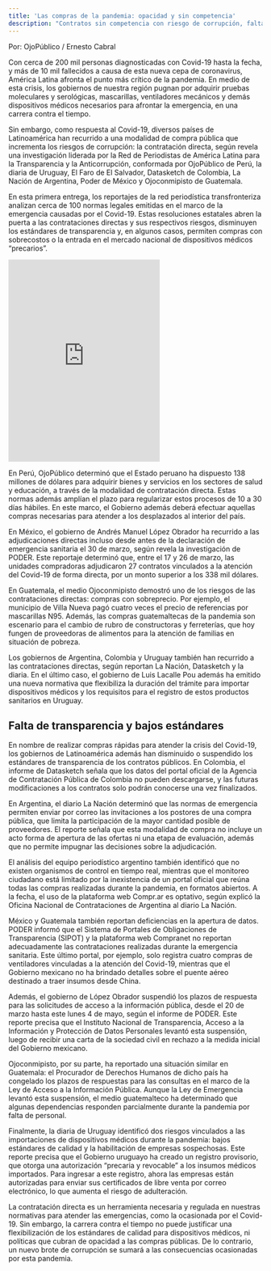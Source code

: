 ```yaml
---
title: 'Las compras de la pandemia: opacidad y sin competencia'
description: "Contratos sin competencia con riesgo de corrupción, falta de transparencia, sobrecostos en las compras públicas y la flexibilización de los estándares de calidad en las importaciones son los principales hallazgos del análisis de cerca de 100 normas legales como parte de una investigación regional realizada por la Red de Periodistas de América Latina para la Transparencia y la Anticorrupción, conformada por OjoPúblico de Perú, la diaria de Uruguay, El Faro de El Salvador, Datasketch de Colombia, La Nación de Argentina, PODER de México y Ojoconmipisto de Guatemala."
---
```


Por: OjoPúblico / Ernesto Cabral


Con cerca de 200 mil personas diagnosticadas con Covid-19 hasta la fecha, y más de 10 mil fallecidos a causa de esta nueva cepa de coronavirus, América Latina afronta el punto más crítico de la pandemia. En medio de esta crisis, los gobiernos de nuestra región pugnan por adquirir pruebas moleculares y serológicas, mascarillas, ventiladores mecánicos y demás dispositivos médicos necesarios para afrontar la emergencia, en una carrera contra el tiempo.

Sin embargo, como respuesta al Covid-19, diversos países de Latinoamérica han recurrido a una modalidad de compra pública que incrementa los riesgos de corrupción: la contratación directa, según revela una investigación liderada por la Red de Periodistas de América Latina para la Transparencia y la Anticorrupción, conformada por OjoPúblico de Perú, la diaria de Uruguay, El Faro de El Salvador, Datasketch de Colombia, La Nación de Argentina, Poder de México y Ojoconmipisto de Guatemala. 

En esta primera entrega, los reportajes de la red periodística transfronteriza analizan cerca de 100 normas legales emitidas en el marco de la emergencia causadas por el Covid-19. Estas resoluciones estatales abren la puerta a las contrataciones directas y sus respectivos riesgos, disminuyen los estándares de transparencia y, en algunos casos, permiten compras con sobrecostos o la entrada en el mercado nacional de dispositivos médicos “precarios”. 

<iframe src="https://www.redpalta.org/viz/2020-05-04-covid-palta-medidas.html" height="400" frameBorder="0" ></iframe>

En Perú, OjoPúblico determinó que el Estado peruano ha dispuesto 138 millones de dólares para adquirir bienes y servicios en los sectores de salud y educación, a través de la modalidad de contratación directa. Estas normas además amplían el plazo para regularizar estos procesos de 10 a 30 días hábiles. En este marco, el Gobierno además deberá efectuar aquellas compras necesarias para atender a los desplazados al interior del país.

En México, el gobierno de Andrés Manuel López Obrador ha recurrido a las adjudicaciones directas incluso desde antes de la declaración de emergencia sanitaria el 30 de marzo, según revela la investigación de PODER. Este reportaje determinó que, entre el 17 y 26 de marzo, las unidades compradoras adjudicaron 27 contratos vinculados a la atención del Covid-19 de forma directa, por un monto superior a los 338 mil dólares.

En Guatemala, el medio Ojoconmipisto demostró uno de los riesgos de las contrataciones directas: compras con sobreprecio. Por ejemplo, el municipio de Villa Nueva pagó cuatro veces el precio de referencias por mascarillas N95. Además, las compras guatemaltecas de la pandemia son escenario para el cambio de rubro de constructoras y ferreterías, que hoy fungen de proveedoras de alimentos para la atención de familias en situación de pobreza.

Los gobiernos de Argentina, Colombia y Uruguay también han recurrido a las contrataciones directas, según reportan La Nación, Datasketch y la diaria. En el último caso, el gobierno de  Luis Lacalle Pou además ha emitido una nueva normativa que flexibiliza la duración del trámite para importar dispositivos médicos y los requisitos para el registro de estos productos sanitarios en Uruguay.



## Falta de transparencia y bajos estándares


En nombre de realizar compras rápidas para atender la crisis del Covid-19, los gobiernos de Latinoamérica además han disminuido o suspendido los estándares de transparencia de los contratos públicos. En Colombia, el informe de Datasketch señala que los datos del portal oficial de la Agencia de Contratación Pública de Colombia no pueden descargarse, y las futuras modificaciones a los contratos solo podrán conocerse una vez finalizados.

En Argentina, el diario La Nación determinó que las normas de emergencia permiten enviar por correo las invitaciones a los postores de una compra pública, que limita la participación de la mayor cantidad posible de proveedores. El reporte señala que esta modalidad de compra no incluye un acto forma de apertura de las ofertas ni una etapa de evaluación, además que no permite impugnar las decisiones sobre la adjudicación. 

El análisis del equipo periodístico argentino también identificó que no existen organismos de control en tiempo real, mientras que el monitoreo ciudadano está limitado por la inexistencia de un portal oficial que reúna todas las compras realizadas durante la pandemia, en formatos abiertos. A la fecha, el uso de la plataforma web Compr.ar es optativo, según explicó la Oficina Nacional de Contrataciones de Argentina al diario La Nación. 

México y Guatemala también reportan deficiencias en la apertura de datos. PODER informó que el Sistema de Portales de Obligaciones de Transparencia (SIPOT) y la plataforma web Compranet no reportan adecuadamente las contrataciones realizadas durante la emergencia sanitaria. Este último portal, por ejemplo, solo registra cuatro compras de ventiladores vinculadas a la atención del Covid-19, mientras que el Gobierno mexicano no ha brindado detalles sobre el puente aéreo destinado a traer insumos desde China.

Además, el gobierno de López Obrador suspendió los plazos de respuesta para las solicitudes de acceso a la información pública, desde el 20 de marzo hasta este lunes 4 de mayo, según el informe de PODER. Este reporte precisa que el Instituto Nacional de Transparencia, Acceso a la Información y Protección de Datos Personales levantó esta suspensión, luego de recibir una carta de la sociedad civil en rechazo a la medida inicial del Gobierno mexicano.

Ojoconmipisto, por su parte, ha reportado una situación similar en Guatemala: el Procurador de Derechos Humanos de dicho país ha congelado los plazos de respuestas para las consultas en el marco de la Ley de Acceso a la Información Pública. Aunque la Ley de Emergencia levantó esta suspensión, el medio guatemalteco ha determinado que algunas dependencias responden parcialmente durante la pandemia por falta de personal.

Finalmente, la diaria de Uruguay identificó dos riesgos vinculados a las importaciones de dispositivos médicos durante la pandemia: bajos estándares de calidad y la habilitación de empresas sospechosas. Este reporte precisa que el Gobierno uruguayo ha creado un registro provisorio, que otorga una autorización “precaria y revocable” a los insumos médicos importados. Para ingresar a este registro, ahora las empresas están autorizadas para enviar sus certificados de libre venta por correo electrónico, lo que aumenta el riesgo de adulteración.

La contratación directa es un herramienta necesaria y regulada en nuestras normativas para atender las emergencias, como la ocasionada por el Covid-19. Sin embargo, la carrera contra el tiempo no puede justificar una flexibilización de los estándares de calidad para dispositivos médicos, ni políticas que cubran de opacidad a las compras públicas. De lo contrario, un nuevo brote de corrupción se sumará a las consecuencias ocasionadas por esta pandemia. 
